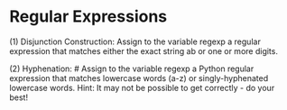 # Regular Expressions

(1) Disjunction Construction:  Assign to the variable regexp a regular expression that matches either the exact string ab or one or more digits.

(2) Hyphenation:  # Assign to the variable regexp a Python regular expression that matches lowercase words (a-z) or singly-hyphenated lowercase words.  Hint: It may not be possible to get correctly - do your best!
